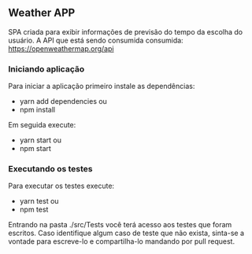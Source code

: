 ## Weather APP 
SPA criada para exibir informações de previsão do tempo da escolha do usuário.
A API que está sendo consumida consumida: https://openweathermap.org/api 

### Iniciando aplicação
Para iniciar a aplicação primeiro instale as dependências:
- yarn add dependencies
ou 
- npm install

Em seguida execute:
- yarn start
ou 
- npm start

### Executando os testes 
Para executar os testes execute: 
- yarn test
ou 
- npm test

Entrando na pasta ./src/Tests você terá acesso aos testes que foram escritos. Caso identifique algum caso de teste que não exista, sinta-se a vontade para escreve-lo e compartilha-lo mandando por pull request.
